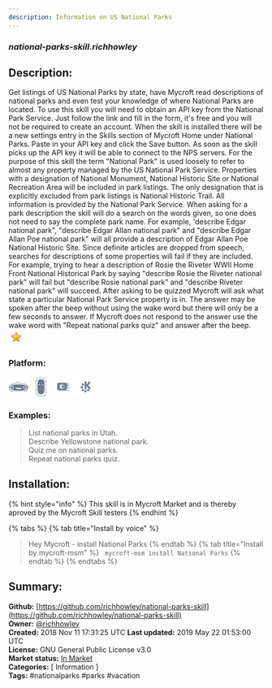 ```yaml
---
description: Information on US National Parks
---
```


### _national-parks-skill.richhowley_  
## Description:  
Get listings of US National Parks by state, have Mycroft read descriptions of  national parks and even test your knowledge of where National Parks are located.
To use this skill  you will need to obtain an API key from the National Park Service.  Just follow the link and fill in the form, it's free and you will not be required to create an account.  When the skill is installed there will be a new settings entry in the Skills section of Mycroft Home under National Parks.  Paste in your API key and click the Save button.  As soon as the skill picks up the API key it will be able to connect to the NPS servers.
For the purpose of this skill the term "National Park" is used loosely to refer to almost any property managed by the US National Park Service.  Properties with a designation of  National Monument, National Historic Site or National Recreation Area will be included in park listings.   The only designation that is explicitly excluded from park listings is National Historic Trail.  All information is provided by the National Park Service.
When asking for a park description the skill will do a search on the words given, so one does not need to say the complete park name.  For example, 'describe Edgar national park", "describe Edgar Allan national park" and "describe Edgar Allan Poe national park" will all provide a description of Edgar Allan Poe National Historic Site.
Since definite articles are dropped from speech, searches for descriptions of some properties will fail if they are included.  For example, trying to hear a description of Rosie the Riveter WWII Home Front National Historical Park by saying "describe Rosie the Riveter national park" will fail but "describe Rosie national park" and "describe Riveter national park" will succeed.
After asking to be quizzed Mycroft will ask what state a particular National Park Service property is in.  The answer may be spoken after the beep without using the wake word but there will only be a few seconds to answer.  If Mycroft does not respond to the answer use the wake word with "Repeat national parks quiz" and answer after the beep.  
![](../.gitbook/assets/star.png)  
  
### Platform:  
 ![Mark I](../.gitbook/assets/mark-1-icon.png)  ![Mark II](../.gitbook/assets/mark-2-icon.png)  ![Picroft](../.gitbook/assets/picroft-icon.png)  ![plasmoid](../.gitbook/assets/kde.png)   
### Examples:  
> List national parks in Utah.  
> Describe Yellowstone national park.  
> Quiz me on national parks.  
> Repeat national parks quiz.  
  
## Installation:  
{% hint style="info" %}
This skill is in Mycroft Market and is thereby aproved by the Mycroft Skill testers
{% endhint %}
    
{% tabs %}
{% tab title="Install by voice" %}
> Hey Mycroft - install National Parks
{% endtab %}
  {% tab title="Install by mycroft-msm" %}
``` mycroft-msm install National Parks```
{% endtab %}
  {% endtabs %}
    
## Summary:  
**Github:** [https://github.com/richhowley/national-parks-skill](https://github.com/richhowley/national-parks-skill)  
**Owner:** [@richhowley](https://github.com/richhowley)  
**Created:** 2018 Nov 11 17:31:25 UTC  **Last updated:** 2019 May 22 01:53:00 UTC  
**License:** GNU General Public License v3.0  
**Market status:** [In Market](https://market.mycroft.ai/skill/national-park)  
**Categories:** [ Information ]   
**Tags:** \#nationalparks \#parks \#vacation   
